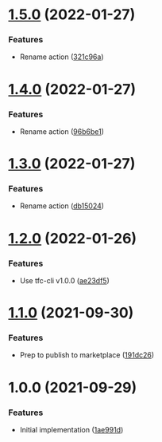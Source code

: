 # [1.5.0](https://github.com/cbsinteractive/create-tfc-workspace-variable-action/compare/1.4.0...1.5.0) (2022-01-27)


### Features

* Rename action ([321c96a](https://github.com/cbsinteractive/create-tfc-workspace-variable-action/commit/321c96afa8780b164f0d54067acc6280477f2fa1))

# [1.4.0](https://github.com/cbsinteractive/create-tfc-workspace-variable-action/compare/1.3.0...1.4.0) (2022-01-27)


### Features

* Rename action ([96b6be1](https://github.com/cbsinteractive/create-tfc-workspace-variable-action/commit/96b6be1a013585ed2d310eb5f75aeb031167c53d))

# [1.3.0](https://github.com/cbsinteractive/create-tfc-workspace-variable-action/compare/1.2.0...1.3.0) (2022-01-27)


### Features

* Rename action ([db15024](https://github.com/cbsinteractive/create-tfc-workspace-variable-action/commit/db15024129383df85ecbff7f5f243cce3869ac81))

# [1.2.0](https://github.com/cbsinteractive/create-tfc-workspace-variable-action/compare/1.1.0...1.2.0) (2022-01-26)


### Features

* Use tfc-cli v1.0.0 ([ae23df5](https://github.com/cbsinteractive/create-tfc-workspace-variable-action/commit/ae23df55c51afcc9c107427e4f8c11b4739e7684))

# [1.1.0](https://github.com/cbsinteractive/create-tfc-workspace-variable-action/compare/1.0.0...1.1.0) (2021-09-30)


### Features

* Prep to publish to marketplace ([191dc26](https://github.com/cbsinteractive/create-tfc-workspace-variable-action/commit/191dc2656e6cda63f0b07fd49e444beac2e68c78))

# 1.0.0 (2021-09-29)


### Features

* Initial implementation ([1ae991d](https://github.com/cbsinteractive/create-tfc-workspace-variable-action/commit/1ae991d1149ce703883ddf91108794fc7551262d))
